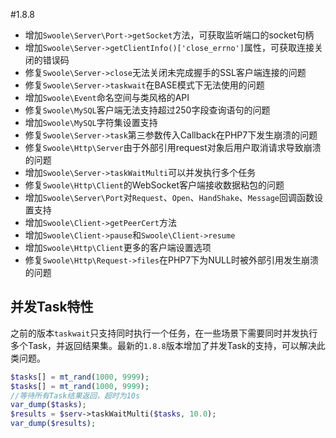 #1.8.8

* 增加`Swoole\Server\Port->getSocket`方法，可获取监听端口的socket句柄
* 增加`Swoole\Server->getClientInfo()['close_errno']`属性，可获取连接关闭的错误码
* 修复`Swoole\Server->close`无法关闭未完成握手的SSL客户端连接的问题
* 修复`Swoole\Server->taskwait`在BASE模式下无法使用的问题
* 增加`Swoole\Event`命名空间与类风格的API
* 修复`Swoole\MySQL`客户端无法支持超过250字段查询语句的问题
* 增加`Swoole\MySQL`字符集设置支持
* 修复`Swoole\Server->task`第三参数传入Callback在PHP7下发生崩溃的问题
* 修复`Swoole\Http\Server`由于外部引用request对象后用户取消请求导致崩溃的问题
* 增加`Swoole\Server->taskWaitMulti`可以并发执行多个任务
* 修复`Swoole\Http\Client`的WebSocket客户端接收数据粘包的问题
* 增加`Swoole\Server\Port`对`Request`、`Open`、`HandShake`、`Message`回调函数设置支持
* 增加`Swoole\Client->getPeerCert`方法
* 增加`Swoole\Client->pause`和`Swoole\Client->resume`
* 增加`Swoole\Http\Client`更多的客户端设置选项
* 修复`Swoole\Http\Request->files`在PHP7下为NULL时被外部引用发生崩溃的问题

并发Task特性
----
之前的版本`taskwait`只支持同时执行一个任务，在一些场景下需要同时并发执行多个Task，并返回结果集。最新的`1.8.8`版本增加了并发Task的支持，可以解决此类问题。

```php
$tasks[] = mt_rand(1000, 9999);
$tasks[] = mt_rand(1000, 9999);
//等待所有Task结果返回，超时为10s
var_dump($tasks);
$results = $serv->taskWaitMulti($tasks, 10.0);
var_dump($results);
```